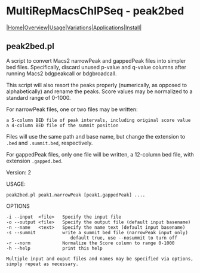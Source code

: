 # MultiRepMacsChIPSeq - peak2bed

|[Home](Readme.md)|[Overview](Overview.md)|[Usage](Usage.md)|[Variations](Variations.md)|[Applications](applications.md)|[Install](Install.md)|

## peak2bed.pl

A script to convert Macs2 narrowPeak and gappedPeak files into simpler bed files. 
Specifically, discard unused p-value and q-value columns after running Macs2 
bdgpeakcall or bdgbroadcall. 

This script will also resort the peaks properly (numerically, as opposed to 
alphabetically) and rename the peaks. Score values may be normalized to a 
standard range of 0-1000. 

For narrowPeak files, one or two files may be written:

    a 5-column BED file of peak intervals, including original score value
    a 4-column BED file of the summit position 

Files will use the same path and base name, but change the extension to 
`.bed` and `.summit.bed`, respectively.

For gappedPeak files, only one file will be written, a 12-column bed file, 
with extension `.gapped.bed`.

Version: 2

USAGE:

	peak2bed.pl peak1.narrowPeak [peak1.gappedPeak] ....

OPTIONS

    -i --input  <file>   Specify the input file
    -o --output <file>   Specify the output file (default input basename)
    -n --name   <text>   Specify the name text (default input basename)
    -s --summit          write a summit bed file (narrowPeak input only)
                            default true, use --nosummit to turn off
    -r --norm            Normalize the Score column to range 0-1000
    -h --help            print this help
    
    Multiple input and ouput files and names may be specified via options,
    simply repeat as necessary.

